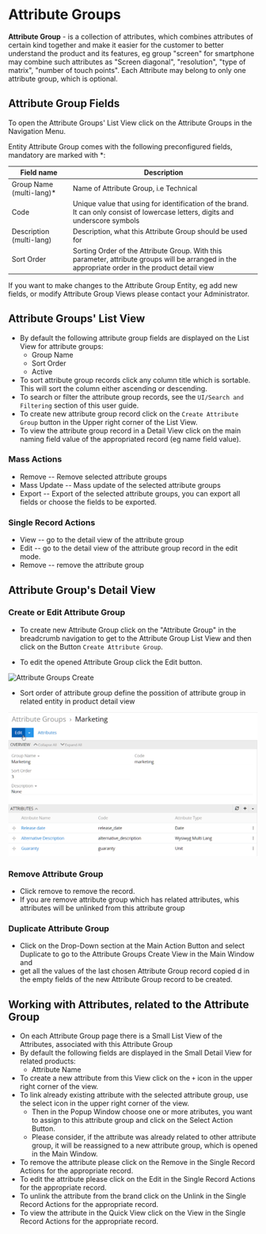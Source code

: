 # Attribute Groups

**Attribute Group** - is a collection of attributes, which combines attributes of certain kind together and make it easier for the customer to better understand the product and its features, eg  group "screen" for smartphone may combine such attributes as "Screen diagonal", "resolution", "type of matrix", "number of touch points". Each Attribute may belong to only one attribute group, which is optional.

## Attribute Group Fields

To open the Attribute Groups' List View click on the Attribute Groups in the Navigation Menu.

Entity Attribute Group comes with the following preconfigured fields, mandatory are marked with *:

| Field name               | Description                                                  |
| ------------------------ | ------------------------------------------------------------ |
| Group Name (multi-lang)* | Name of Attribute Group, i.e Technical                       |
| Code                     | Unique value that using for identification of the brand. It can only consist of lowercase letters, digits and underscore symbols |
| Description (multi-lang) | Description, what this Attribute Group should be used for    |
| Sort Order               | Sorting Order of the Attribute Group. With this parameter, attribute groups will be arranged in the appropriate order in the product detail view |

If you want to make changes to the Attribute Group Entity, eg add new fields, or modify Attribute Group Views please contact your Administrator.

## Attribute Groups' List View

- By default the following attribute group fields are displayed on the List View for attribute groups:
  - Group Name
  - Sort Order
  - Active 
- To sort attribute group records click any column title which is sortable. This will sort the column either ascending or descending. 
- To search or filter the attribute group records, see the `UI/Search and Filtering` section of this user guide.
- To create new attribute group record click on the `Create Attribute Group` button in the Upper right corner of the List View.
- To view the attribute group record in a Detail View click on the main naming field value of the appropriated record (eg name field value).

### Mass Actions

- Remove --  Remove selected attribute groups
- Mass Update --  Mass update of the selected attribute groups
- Export -- Export of the selected attribute groups, you can export all fields or choose the fields to be exported.

### Single Record Actions

- View -- go to the detail view of the attribute group
- Edit -- go to the detail view of the attribute group record in the edit mode.
- Remove -- remove the attribute group

## Attribute Group's Detail View

### Create or Edit Attribute Group

- To create new Attribute Group click on the "Attribute Group" in the breadcrumb navigation to get to the Attribute Group List View and then click on the Button `Create Attribute Group`.

- To edit the opened Attribute Group click the Edit button.

![Attribute Groups Create](https://github.com/treolabs/treopim/blob/master/docs/_assets/Attribute%20Groups%20Create.png)

- Sort order of attribute group define the possition of attribute group in related entity in product detail view 

![Attribute-Groups-Edit](../../_assets/Attribute-Groups-Edit.png)


### Remove Attribute Group

- Click remove to remove the record.
- If you are remove attribute group which has related attributes, whis attributes will be unlinked from this attribute group

### Duplicate Attribute Group

- Click on the Drop-Down section at the Main Action Button and select Duplicate to go to the Attribute Groups Create View in the Main Window and 
- get all the values of the last chosen Attribute Group record copied d in the empty fields of the new Attribute Group record to be created.

## Working with Attributes, related to the Attribute Group

- On each Attribute Group page there is a Small List View of the Attributes, associated with this Attribute Group
- By default the following fields are displayed in the Small Detail View for related products:
  - Attribute Name
- To create a new attribute from this View сlick on the `+` icon in the upper right corner of the view.
- To link already existing attribute with the selected attribute group, use the select icon in the upper right corner of the view. 
  - Then in the Popup Window choose one or more atributes, you want to assign to this attribute group and click on the Select Action Button. 
  - Please consider, if the attribute was already related to other attribute group, it will be reassigned to a new attribute group, which is opened in the Main Window.
- To remove the attribute please click on the Remove in the Single Record Actions for the appropriate record.
- To edit the attribute please click on the Edit in the Single Record Actions for the appropriate record.
- To unlink the attribute from the brand click on the Unlink in the Single Record Actions for the appropriate record.
- To view the attribute in the Quick View click on the View in the Single Record Actions for the appropriate record.

